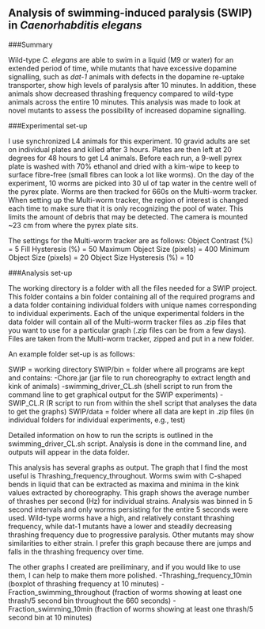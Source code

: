 ## Analysis of swimming-induced paralysis (SWIP) in *Caenorhabditis elegans* 

###Summary

Wild-type *C. elegans* are able to swim in a liquid (M9 or water) for an extended period 
of time, while mutants that have excessive dopamine signalling, such as *dat-1* animals 
with defects in the dopamine re-uptake transporter, show high levels of paralysis after 10 
minutes. In addition, these animals show decreased thrashing frequency compared to wild-type 
animals across the entire 10 minutes. This analysis was made to look at novel mutants to 
assess the possibility of increased dopamine signalling.

###Experimental set-up

I use synchronized L4 animals for this experiment. 10 gravid adults are set on individual 
plates and killed after 3 hours. Plates are then left at 20 degrees for 48 hours to get L4 
animals. Before each run, a 9-well pyrex plate is washed with 70% ethanol and dried with a 
kim-wipe to keep to surface fibre-free (small fibres can look a lot like worms). On the 
day of the experiment, 10 worms are picked into 30 ul of tap water in the centre well of 
the pyrex plate. Worms are then tracked for 660s on the Multi-worm tracker.  When setting 
up the Multi-worm tracker, the region of interest is changed each time to make sure that 
it is only recognizing the pool of water. This limits the amount of debris that may be 
detected. The camera is mounted ~23 cm from where the pyrex plate sits. 

The settings for the Multi-worm tracker are as follows:
Object Contrast (%) = 5
Fill Hysteresis (%) = 50
Maximum Object Size (pixels) = 400
Minimum Object Size (pixels) = 20
Object Size Hysteresis (%) = 10

###Analysis set-up

The working directory is a folder with all the files needed for a SWIP project. This 
folder contains a bin folder containing all of the required programs and a data folder 
containing individual folders with unique names corresponding to individual experiments. 
Each of the unique experimental folders in the data folder will contain all of the 
Multi-worm tracker files as .zip files that you want to use for a particular graph 
(.zip files can be from a few days). Files are taken from the Multi-worm tracker, 
zipped and put in a new folder.

An example folder set-up is as follows:

SWIP = working directory
SWIP/bin = folder where all programs are kept and contains:
  -Chore.jar (jar file to run choreography to extract length and kink of animals)
  -swimming_driver_CL.sh (shell script to run from the command line to get graphical 
  output for the SWIP experiments)
  -SWIP_CL.R (R script to run from within the shell script that analyses the data to get 
  the graphs)
SWIP/data = folder where all data are kept in .zip files (in individual folders for 
individual experiments, e.g., test)

Detailed information on how to run the scripts is outlined in the swimming_driver_CL.sh 
script. Analysis is done in the command line, and outputs will appear in the data folder.

This analysis has several graphs as output. The graph that I find the most useful is 
Thrashing_frequency_throughout. Worms swim with C-shaped bends in liquid that can be 
extracted as maxima and minima in the kink values extracted by choreography. This graph 
shows the average number of thrashes per second (Hz) for individual strains. Analysis was 
binned in 5 second intervals and only worms persisting for the entire 5 seconds were used. 
Wild-type worms have a high, and relatively constant thrashing frequency, while dat-1 
mutants have a lower and steadily decreasing thrashing frequency due to progressive 
paralysis. Other mutants may show similarities to either strain. I prefer this graph 
because there are jumps and falls in the thrashing frequency over time.

The other graphs I created are preiliminary, and if you would like to use them, I can help 
to make them more polished.
  -Thrashing_frequency_10min (boxplot of thrashing frequency at 10 minutes)
  -Fraction_swimming_throughout (fraction of worms showing at least one thrash/5 second bin 
  throughout the 660 seconds)
  -Fraction_swimming_10min (fraction of worms showing at least one thrash/5 second bin at 
  10 minutes)


